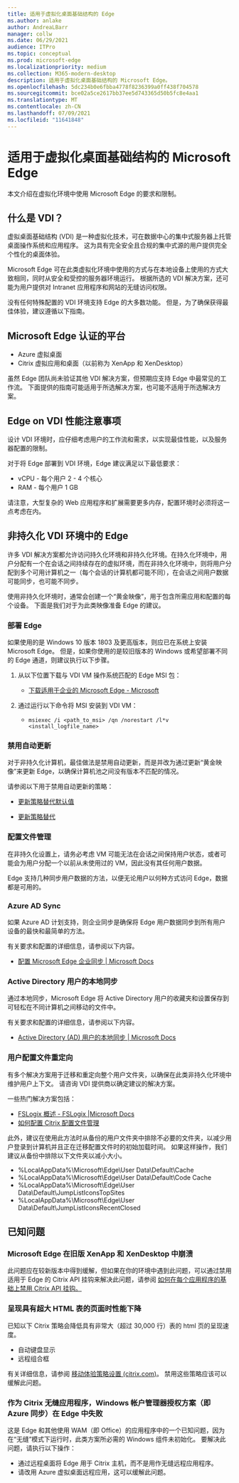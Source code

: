 ```yaml
---
title: 适用于虚拟化桌面基础结构的 Edge
ms.author: anlake
author: AndreaLBarr
manager: collw
ms.date: 06/29/2021
audience: ITPro
ms.topic: conceptual
ms.prod: microsoft-edge
ms.localizationpriority: medium
ms.collection: M365-modern-desktop
description: 适用于虚拟化桌面基础结构的 Microsoft Edge。
ms.openlocfilehash: 5dc234b0e6fbba4778f8236399a0ff438f704578
ms.sourcegitcommit: bce02a5ce2617bb37ee5d743365d50b5fc8e4aa1
ms.translationtype: MT
ms.contentlocale: zh-CN
ms.lasthandoff: 07/09/2021
ms.locfileid: "11641848"
---
```

# <a name="microsoft-edge-for-virtualized-desktop-infrastructure"></a>适用于虚拟化桌面基础结构的 Microsoft Edge

本文介绍在虚拟化环境中使用 Microsoft Edge 的要求和限制。

## <a name="what-is-vdi"></a>什么是 VDI？

虚拟桌面基础结构 (VDI) 是一种虚拟化技术，可在数据中心的集中式服务器上托管桌面操作系统和应用程序。 这为具有完全安全且合规的集中式源的用户提供完全个性化的桌面体验。

Microsoft Edge 可在此类虚拟化环境中使用的方式与在本地设备上使用的方式大致相同，同时从安全和受控的服务器环境运行。 根据所选的 VDI 解决方案，还可能为用户提供对 Intranet 应用程序和网站的无缝访问权限。

没有任何特殊配置的 VDI 环境支持 Edge 的大多数功能。 但是，为了确保获得最佳体验，建议遵循以下指南。

## <a name="platforms-certified-for-edge"></a>Microsoft Edge 认证的平台

- Azure 虚拟桌面
- Citrix 虚拟应用和桌面（以前称为 XenApp 和 XenDesktop）

虽然 Edge 团队尚未验证其他 VDI 解决方案，但预期应支持 Edge 中最常见的工作流。 下面提供的指南可能适用于所选解决方案，也可能不适用于所选解决方案。

## <a name="edge-on-vdi-performance-considerations"></a>Edge on VDI 性能注意事项

设计 VDI 环境时，应仔细考虑用户的工作流和需求，以实现最佳性能，以及服务器配置的限制。

对于将 Edge 部署到 VDI 环境，Edge 建议满足以下最低要求：

- vCPU - 每个用户 2 - 4 个核心
- RAM - 每个用户 1 GB

请注意，大型复杂的 Web 应用程序和扩展需要更多内存，配置环境时必须将这一点考虑在内。

## <a name="edge-on-non-persisted-vdi-environments"></a>非持久化 VDI 环境中的 Edge

许多 VDI 解决方案都允许访问持久化环境和非持久化环境。在持久化环境中，用户分配有一个在会话之间持续存在的虚拟环境，而在非持久化环境中，则将用户分配到多个可用计算机之一（每个会话的计算机都可能不同），在会话之间用户数据可能同步，也可能不同步。

使用非持久化环境时，通常会创建一个“黄金映像”，用于包含所需应用和配置的每个设备。 下面是我们对于为此类映像准备 Edge 的建议。

### <a name="deploy-edge"></a>部署 Edge

如果使用的是 Windows 10 版本 1803 及更高版本，则应已在系统上安装 Microsoft Edge。 但是，如果你使用的是较旧版本的 Windows 或希望部署不同的 Edge 通道，则建议执行以下步骤。

1. 从以下位置下载与 VDI VM 操作系统匹配的 Edge MSI 包：

    - [下载适用于企业的 Microsoft Edge - Microsoft](https://www.microsoft.com/edge/business/download)

2. 通过运行以下命令将 MSI 安装到 VDI VM：

    - `msiexec /i <path_to_msi> /qn /norestart /l*v <install_logfile_name>`

### <a name="disable-automatic-updates"></a>禁用自动更新

对于非持久化计算机，最佳做法是禁用自动更新，而是并改为通过更新“黄金映像”来更新 Edge，以确保计算机池之间没有版本不匹配的情况。

请参阅以下用于禁用自动更新的策略：

- [更新策略替代默认值](/deployedge/microsoft-edge-update-policies#updatedefault)

- [更新策略替代](/deployedge/microsoft-edge-update-policies#update)

### <a name="profile-management"></a>配置文件管理

在非持久化设置上，请务必考虑 VM 可能无法在会话之间保持用户状态，或者可能会为用户分配一个以前从未使用过的 VM，因此没有其任何用户数据。

Edge 支持几种同步用户数据的方法，以便无论用户以何种方式访问 Edge，数据都是可用的。

### <a name="azure-ad-sync"></a>Azure AD Sync

如果 Azure AD 计划支持，则企业同步是确保将 Edge 用户数据同步到所有用户设备的最快和最简单的方法。  

有关要求和配置的详细信息，请参阅以下内容。  

- [配置 Microsoft Edge 企业同步 | Microsoft Docs](/deployedge/microsoft-edge-enterprise-sync)

### <a name="on-premise-sync-for-active-directory-users"></a>Active Directory 用户的本地同步

通过本地同步，Microsoft Edge 将 Active Directory 用户的收藏夹和设置保存到可轻松在不同计算机之间移动的文件中。  

有关要求和配置的详细信息，请参阅以下内容。  

- [Active Directory (AD) 用户的本地同步 | Microsoft Docs](/deployedge/microsoft-edge-on-premises-sync)

### <a name="user-profile-redirection"></a>用户配置文件重定向  

有多个解决方案用于迁移和重定向整个用户文件夹，以确保在此类非持久化环境中维护用户上下文。 请咨询 VDI 提供商以确定建议的解决方案。

一些热门解决方案包括：

- [FSLogix 概述 - FSLogix |Microsoft Docs](/fslogix/overview)
- [如何配置 Citrix 配置文件管理](https://support.citrix.com/article/CTX222893)

此外，建议在使用此方法时从备份的用户文件夹中排除不必要的文件夹，以减少用户登录到计算机并且正在迁移配置文件时的初始加载时间。 如果这样操作，我们建议从备份中排除以下文件夹以减小大小。

- %LocalAppData%\Microsoft\Edge\User Data\Default\Cache
- %LocalAppData%\Microsoft\Edge\User Data\Default\Code Cache
- %LocalAppData%\Microsoft\Edge\User Data\Default\JumpListIconsTopSites
- %LocalAppData%\Microsoft\Edge\User Data\Default\JumpListIconsRecentClosed

## <a name="known-issues"></a>已知问题

### <a name="microsoft-edge-crashes-in-older-versions-of-xenapp-and-xendesktop"></a>Microsoft Edge 在旧版 XenApp 和 XenDesktop 中崩溃

此问题应在较新版本中得到缓解，但如果在你的环境中遇到此问题，可以通过禁用适用于 Edge 的 Citrix API 挂钩来解决此问题，请参阅 [如何在每个应用程序的基础上禁用 Citrix API 挂钩。](https://support.citrix.com/article/CTX107825)

### <a name="degraded-performance-when-rendering-pages-with-exceptionally-large-html-tables"></a>呈现具有超大 HTML 表的页面时性能下降

已知以下 Citrix 策略会降低具有非常大（超过 30,000 行）表的 html 页的呈现速度。

- 自动键盘显示
- 远程组合框

有关详细信息，请参阅 [移动体验策略设置 (citrix.com)](https://docs.citrix.com/citrix-virtual-apps-desktops/policies/reference/ica-policy-settings/mobile-experience-policy-settings.html)。 禁用这些策略应该可以缓解此问题。

### <a name="windows-account-manager-authorization-scenarios-ie--azure-sync-fail-in-edge-when-run-as-a-citrix-seamless-application"></a>作为 Citrix 无缝应用程序，Windows 帐户管理器授权方案（即 Azure 同步）在 Edge 中失败

这是 Edge 和其他使用 WAM（即 Office）的应用程序中的一个已知问题，因为在“无缝”模式下运行时，此类方案所必需的 Windows 组件未初始化。 要解决此问题，请执行以下操作：

- 通过远程桌面将 Edge 用于 Citrix 主机，而不是用作无缝远程应用程序。
- 请改用 Azure 虚拟桌面远程应用，这可以缓解此问题。
